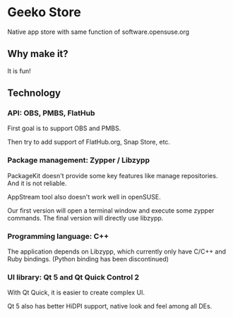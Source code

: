 # Geeko Store

Native app store with same function of software.opensuse.org

## Why make it?

It is fun!

## Technology

### API: OBS, PMBS, FlatHub

First goal is to support OBS and PMBS.

Then try to add support of FlatHub.org, Snap Store, etc.

### Package management: Zypper / Libzypp

PackageKit doesn't provide some key features like manage repositories. And it is
not reliable.

AppStream tool also doesn't work well in openSUSE.

Our first version will open a terminal window and execute some zypper commands.
The final version will directly use libzypp.

### Programming language: C++

The application depends on Libzypp, which currently only have C/C++ and Ruby
bindings. (Python binding has been discontinued)

### UI library: Qt 5 and Qt Quick Control 2

With Qt Quick, it is easier to create complex UI.

Qt 5 also has better HiDPI support, native look and feel among all DEs.
